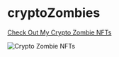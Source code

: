 # cryptoZombies
[Check Out My Crypto Zombie NFTs](https://share.cryptozombies.io/en/lesson/6/share/The_Phantom_of_Web3)



![Crypto Zombie NFTs](https://user-images.githubusercontent.com/17959926/120251824-955fb780-c237-11eb-97c7-28ad739c8cfe.png)

